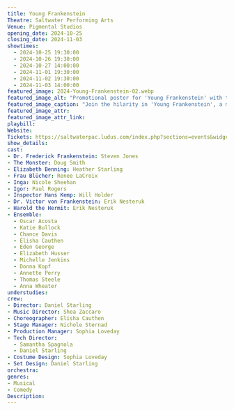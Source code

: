 ```yaml
---
title: Young Frankenstein
Theatre: Saltwater Performing Arts
Venue: Pigmental Studios
opening_date: 2024-10-25
closing_date: 2024-11-03
showtimes:
  - 2024-10-25 19:30:00
  - 2024-10-26 19:30:00
  - 2024-10-27 14:00:00
  - 2024-11-01 19:30:00
  - 2024-11-02 19:30:00
  - 2024-11-03 14:00:00
featured_image: 2024-Young-Frankenstein-02.webp
featured_image_alt: "Promotional poster for 'Young Frankenstein' with the title in electrified letters against a spooky blue background."
featured_image_caption: "Join the hilarity in 'Young Frankenstein', a monstrous comedy that electrifies with laughter and mischief."
featured_image_attr: 
featured_image_attr_link: 
playbill: 
Website: 
Tickets: https://saltwaterpac.ludus.com/index.php?sections=events&widget=1
show_details: 
cast:
- Dr. Frederick Frankenstein: Steven Jones
- The Monster: Doug Smith
- Elizabeth Benning: Heather Starling
- Frau Blücher: Renee LaCroix
- Inga: Nicole Sheehan
- Igor: Paul Rogers
- Inspector Hans Kemp: Will Holder
- Dr. Victor von Frankenstein: Erik Nesteruk
- Harold the Hermit: Erik Nesteruk
- Ensemble:
  - Oscar Acosta
  - Katie Bullock
  - Chance Davis
  - Elisha Cauthen
  - Eden George
  - Elizabeth Husser
  - Michelle Jenkins
  - Donna Kopf
  - Annette Perry
  - Thomas Steele
  - Anna Wheater
understudies:
crew:
- Director: Daniel Starling
- Music Director: Shea Zaccaro
- Choreographer: Elisha Cauthen
- Stage Manager: Nichole Sternad
- Production Manager: Sophia Loveday
- Tech Director: 
  - Samantha Spagnola
  - Daniel Starling
- Costume Design: Sophia Loveday
- Set Design: Daniel Starling
orchestra:
genres:
- Musical
- Comedy
Description: 
---
```

 